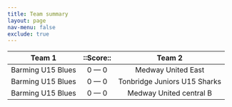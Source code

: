 ```yaml
---
title: Team summary
layout: page
nav-menu: false
exclude: true
---
```




|      Team 1       |  ::Score::  |            Team 2            |
|:-----------------:|:-----------:|:----------------------------:|
| Barming U15 Blues | 0 &mdash; 0 |      Medway United East      |
| Barming U15 Blues | 0 &mdash; 0 | Tonbridge Juniors U15 Sharks |
| Barming U15 Blues | 0 &mdash; 0 |   Medway United central B    |

 <br /><br /><br />